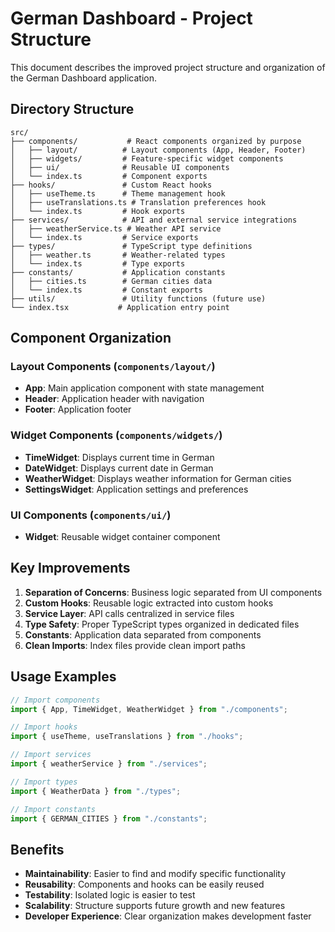 # German Dashboard - Project Structure

This document describes the improved project structure and organization of the German Dashboard application.

## Directory Structure

```
src/
├── components/           # React components organized by purpose
│   ├── layout/          # Layout components (App, Header, Footer)
│   ├── widgets/         # Feature-specific widget components
│   ├── ui/              # Reusable UI components
│   └── index.ts         # Component exports
├── hooks/               # Custom React hooks
│   ├── useTheme.ts      # Theme management hook
│   ├── useTranslations.ts # Translation preferences hook
│   └── index.ts         # Hook exports
├── services/            # API and external service integrations
│   ├── weatherService.ts # Weather API service
│   └── index.ts         # Service exports
├── types/               # TypeScript type definitions
│   ├── weather.ts       # Weather-related types
│   └── index.ts         # Type exports
├── constants/           # Application constants
│   ├── cities.ts        # German cities data
│   └── index.ts         # Constant exports
├── utils/               # Utility functions (future use)
└── index.tsx           # Application entry point
```

## Component Organization

### Layout Components (`components/layout/`)

- **App**: Main application component with state management
- **Header**: Application header with navigation
- **Footer**: Application footer

### Widget Components (`components/widgets/`)

- **TimeWidget**: Displays current time in German
- **DateWidget**: Displays current date in German
- **WeatherWidget**: Displays weather information for German cities
- **SettingsWidget**: Application settings and preferences

### UI Components (`components/ui/`)

- **Widget**: Reusable widget container component

## Key Improvements

1. **Separation of Concerns**: Business logic separated from UI components
2. **Custom Hooks**: Reusable logic extracted into custom hooks
3. **Service Layer**: API calls centralized in service files
4. **Type Safety**: Proper TypeScript types organized in dedicated files
5. **Constants**: Application data separated from components
6. **Clean Imports**: Index files provide clean import paths

## Usage Examples

```typescript
// Import components
import { App, TimeWidget, WeatherWidget } from "./components";

// Import hooks
import { useTheme, useTranslations } from "./hooks";

// Import services
import { weatherService } from "./services";

// Import types
import { WeatherData } from "./types";

// Import constants
import { GERMAN_CITIES } from "./constants";
```

## Benefits

- **Maintainability**: Easier to find and modify specific functionality
- **Reusability**: Components and hooks can be easily reused
- **Testability**: Isolated logic is easier to test
- **Scalability**: Structure supports future growth and new features
- **Developer Experience**: Clear organization makes development faster
